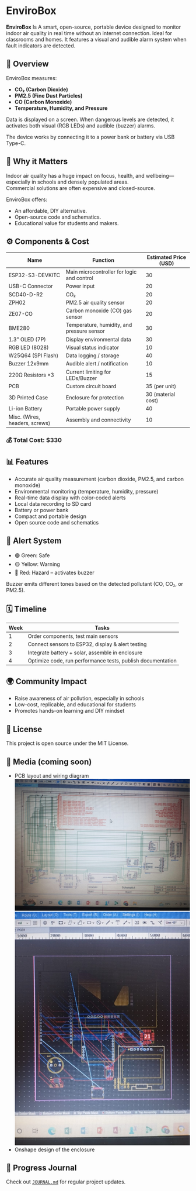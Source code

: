# EnviroBox

**EnviroBox** Is A smart, open-source, portable device designed to monitor indoor air quality in real time without an internet connection. Ideal for classrooms and homes. It features a visual and audible alarm system when fault indicators are detected.
## 🌟 Overview

EnviroBox measures:
- **CO₂ (Carbon Dioxide)**
- **PM2.5 (Fine Dust Particles)**
- **CO (Carbon Monoxide)**
- **Temperature, Humidity, and Pressure**

 Data is displayed on a screen. When dangerous levels are detected, it activates both visual (RGB LEDs) and audible (buzzer) alarms.

 The device works by connecting it to a power bank or battery via USB Type-C.

## 🧠 Why it Matters

Indoor air quality has a huge impact on focus, health, and wellbeing—especially in schools and densely populated areas.  
Commercial solutions are often expensive and closed-source.

EnviroBox offers:
- An affordable, DIY alternative.
- Open-source code and schematics.
- Educational value for students and makers.

## ⚙️ Components & Cost

| Name                           | Function                                   | Estimated Price (USD)     |
| ------------------------------ | ------------------------------------------ | ------------------------- |
| ESP32-S3-DEVKITC               | Main microcontroller for logic and control | 30                        |
| USB-C Connector                | Power input                                | 20                        |
| SCD40-D-R2                     | CO₂                                        | 20                        |
| ZPH02                          | PM2.5 air quality sensor                   | 20                        |
| ZE07-CO                        | Carbon monoxide (CO) gas sensor            | 20                        |
| BME280                         | Temperature, humidity, and pressure sensor | 30                        |
| 1.3" OLED (7P)                 | Display environmental data                 | 30                        |
| RGB LED (8028)                 | Visual status indicator                    | 10                        |
| W25Q64 (SPI Flash)             | Data logging / storage                     | 40                        |
| Buzzer 12x9mm                  | Audible alert / notification               | 10                        |
| 220Ω Resistors ×3              | Current limiting for LEDs/Buzzer           | 15                        | 
| PCB                            | Custom circuit board                       | 35  (per unit)            |
| 3D Printed Case                | Enclosure for protection                   | 30 (material cost)        |
| Li-ion Battery                 | Portable power supply                      | 40                        |
| Misc. (Wires, headers, screws) | Assembly and connectivity                  | 10                        |

### 💰 **Total Cost: $330**

## 📊 Features

- Accurate air quality measurement (carbon dioxide, PM2.5, and carbon monoxide)
- Environmental monitoring (temperature, humidity, pressure)
- Real-time data display with color-coded alerts
- Local data recording to SD card
- Battery or power bank
- Compact and portable design
- Open source code and schematics

## 🚨 Alert System

- 🟢 Green: Safe
- 🟡 Yellow: Warning
- 🔴 Red: Hazard – activates buzzer

Buzzer emits different tones based on the detected pollutant (CO, CO₂, or PM2.5).

## 🗓️ Timeline

| Week | Tasks |
|------|-------|
| 1 | Order components, test main sensors |
| 2 | Connect sensors to ESP32, display & alert testing |
| 3 | Integrate battery + solar, assemble in enclosure |
| 4 | Optimize code, run performance tests, publish documentation |

## 🌍 Community Impact

- Raise awareness of air pollution, especially in schools
- Low-cost, replicable, and educational for students
- Promotes hands-on learning and DIY mindset

## 🧾 License

This project is open source under the MIT License.

## 📸 Media (coming soon)

- PCB layout and wiring diagram
![](https://github.com/ibrahimahmed-design/Enviro-Box/raw/main/images/WhatsApp%20Image%202025-05-30%20at%2010.52.49%20AM.jpeg?raw=true)
![](https://github.com/ibrahimahmed-design/Enviro-Box/blob/main/images/WhatsApp%20Image%202025-05-30%20at%2010.52.49%20AM%20(4).jpeg?raw=true)
- Onshape design of the enclosure




## 📔 Progress Journal

Check out [`JOURNAL.md`](./JOURNAL.md) for regular project updates.

